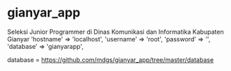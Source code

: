 # gianyar_app
Seleksi Junior Programmer di Dinas Komunikasi dan Informatika Kabupaten Gianyar
'hostname' => 'localhost',
'username' => 'root',
'password' => '',
'database' => 'gianyarapp',

database = https://github.com/mdgs/gianyar_app/tree/master/database

